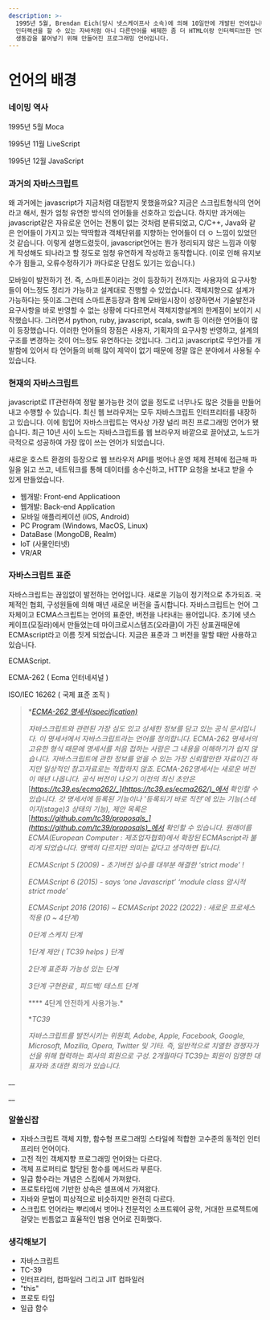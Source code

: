 ```yaml
---
description: >-
  1995년 5월, Brendan Eich(당시 넷스케이프사 소속)에 의해 10일만에 개발된 언어입니다. 클라이언트 사이드 웹에서 주요
  인터랙션을 할 수 있는 자바처럼 아니 다른언어를 배제한 좀 더 HTML이랑 인터렉티브한 언어로 만들기 위해 고안되었습니다. 웹페이지에
  생동감을 불어넣기 위해 만들어진 프로그래밍 언어입니다.
---
```


# 언어의 배경



### 네이밍 역사

1995년 5월 Moca

1995년 11월 LiveScript

1995년 12월 JavaScript





### **과거의 자바스크립트**

왜 과거에는 javascript가 지금처럼 대접받지 못했을까요? 지금은 스크립트형식의 언어라고 해서, 뭔가 엄청 유연한 방식의 언어들을 선호하고 있습니다. 하지만 과거에는 javascript같은 자유로운 언어는 전통이 없는 것처럼 분류되었고, C/C++, Java와 같은 언어들이 가지고 있는 딱딱함과 객체단위를 지향하는 언어들이 더 ㅇ 느낌이 있었던 것 같습니다. 이렇게 설명드렸듯이, javascript언어는 뭔가 정리되지 않은 느낌과 이렇게 작성해도 되나라고 할 정도로 엄청 유연하게 작성하고 동작합니다. (이로 인해 유지보수가 힘들고, 오류수정하기가 까다로운 단점도 있기는 있습니다.)

모바일이 발전하기 전. 즉, 스마트폰이라는 것이 등장하기 전까지는 사용자의 요구사항들이 어느정도 정리가 가능하고 설계대로 진행할 수 있었습니다. 객체지향으로 설계가 가능하다는 뜻이죠.그런데 스마트폰등장과 함께 모바일시장이 성장하면서 기술발전과 요구사항을 바로 반영할 수 없는 상황에 다다르면서 객체지향설계의 한계점이 보이기 시작했습니다. 그러면서 python, ruby, javascript, scala, swift 등 이러한 언어들이 많이 등장했습니다. 이러한 언어들의 장점은 사용자, 기획자의 요구사항 반영하고, 설계의 구조를 변경하는 것이 어느정도 유연하다는 것입니다. 그리고 javascript로 무언가를 개발함에 있어서 타 언어들의 비해 많이 제약이 없기 때문에 정말 많은 분야에서 사용될 수 있습니다.





### **현재의 자바스크립트**

javascript로 IT관련하여 정말 불가능한 것이 없을 정도로 너무나도 많은 것들을 만들어내고 수행할 수 있습니다. 최신 웹 브라우저는 모두 자바스크립트 인터프리터를 내장하고 있습니다. 이에 힘입어 자바스크립트는 역사상 가장 널리 퍼진 프로그래밍 언어가 됐습니다. 최근 10년 사이 노드는 자바스크립트를 웹 브라우저 바깥으로 끌어냈고, 노드가 극적으로 성공하여 가장 많이 쓰는 언어가 되었습니다.

새로운 호스트 환경의 등장으로 웹 브라우저 API를 벗어나 운영 체제 전체에 접근해 파일을 읽고 쓰고, 네트워크를 통해 데이터를 송수신하고, HTTP 요청을 보내고 받을 수 있게 만들었습니다.

* 웹개발: Front-end Applicatioon
* 웹개발: Back-end Application
* 모바일 애플리케이션 (iOS, Android)
* PC Program (Windows, MacOS, Linux)
* DataBase (MongoDB, Realm)
* IoT (사물인터넷)
* VR/AR





### 자바스크립트 표준

자바스크립트는 끊임없이 발전하는 언어입니다. 새로운 기능이 정기적으로 추가되죠. 국제적인 협회, 구성원들에 의해 매년 새로운 버전을 출시합니다. 자바스크립트는 언어 그 자체이고 ECMA스크립트는 언어의 표준안, 버전을 나타내는 용어입니다. 초기에 넷스케이프(모질라)에서 만들었는데 마이크로시스템즈(오라클)이 가진 상표권때문에 ECMAscript라고 이름 짓게 되었습니다. 지금은 표준과 그 버전을 말할 때만 사용하고 있습니다.

ECMAScript.

ECMA-262 ( Ecma 인터네셔널 )

ISO/IEC 16262 ( 국제 표준 조직 )

> \*[_ECMA-262 명세서(specification)_](https://www.ecma-international.org/publications/standards/Ecma-262.htm)
>
> _자바스크립트와 관련된 가장 심도 있고 상세한 정보를 담고 있는 공식 문서입니다. 이 명세서에서 자바스크립트라는 언어를 정의합니다. ECMA-262 명세서의 고유한 형식 때문에 명세서를 처음 접하는 사람은 그 내용을 이해하기가 쉽지 않습니다. 자바스크립트에 관한 정보를 얻을 수 있는 가장 신뢰할만한 자료이긴 하지만 일상적인 참고자료로는 적합하지 않죠. ECMA-262명세서는 새로운 버전이 매년 나옵니다. 공식 버전이 나오기 이전의 최신 초안은_[_https://tc39.es/ecma262/_](https://tc39.es/ecma262/)_에서 확인할 수 있습니다. 갓 명세서에 등록된 기능이나 '등록되기 바로 직전’에 있는 기능(스테이지(stage)3 상태의 기능), 제안 목록은_[_https://github.com/tc39/proposals_](https://github.com/tc39/proposals)_에서 확인할 수 있습니다. 원래이름 ECMA(European Computer : 제조업자협회)에서 확장된 ECMAscript라 불리게 되었습니다. 명백히 다르지만 의미는 같다고 생각하면 됩니다._
>
> _ECMAScript 5 (2009) - 초기버전 실수를 대부분 해결한 ‘strict mode’ !_
>
> _ECMAScript 6 (2015) - says ‘one Javascript’ ‘module class 암시적 strict mode’_
>
> _ECMAScript 2016 (2016) \~ ECMAScript 2022 (2022) : 새로운 프로세스 적용 (0 \~ 4단계)_
>
> _0단계 스케치 단계_
>
> _1단계 제안 ( TC39 helps ) 단계_
>
> _2단계 표준화 가능성 있는 단계_
>
> _3단계 구현완료 , 피드백/ 테스트 단계_
>
> \*\*\*\* 4단계 안전하게 사용가능.\*
>
> \*_TC39_
>
> _자바스크립트를 발전시키는 위원회, Adobe, Apple, Facebook, Google, Microsoft, Mozilla, Opera, Twitter 및 기타. 즉, 일반적으로 치열한 경쟁자가 선을 위해 협력하는 회사의 회원으로 구성. 2개월마다 TC39는 회원이 임명한 대표자와 초대한 회의가 있습니다._

__

__

### 알쓸신잡

* 자바스크립트 객체 지향, 함수형 프로그래밍 스타일에 적합한 고수준의 동적인 인터프리터 언어이다.
* 고전 적인 객체지향 프로그래밍 언어와는 다르다.
* 객체 프로퍼티로 할당된 함수를 메서드라 부른다.
* 일급 함수라는 개념은 스킴에서 가져왔다.
* 프로토타입에 기반한 상속은 셀프에서 가져왔다.&#x20;
* 자바와 문법이 피상적으로 비슷하지만 완전히 다르다.
* 스크립트 언어라는 뿌리에서 벗어나 전문적인 소프트웨어 공학, 거대한 프로젝트에 걸맞는 빈틈없고 효율적인 범용 언어로 진화했다.





### 생각해보기

* 자바스크립트
* TC-39
* 인터프리터, 컴파일러 그리고 JIT 컴파일러
* "this"&#x20;
* 프로토 타입
* 일급 함수
